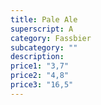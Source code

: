 ```yaml
---
title: Pale Ale
superscript: A
category: Fassbier
subcategory: ""
description: 
price1: "3,7"
price2: "4,8"
price3: "16,5"
---
```

